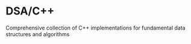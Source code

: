 # DSA/C++
Comprehensive collection of C++ implementations for fundamental data structures and algorithms
